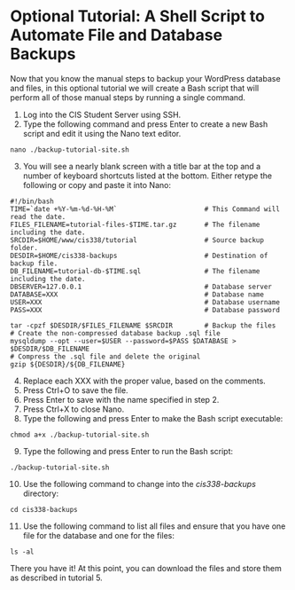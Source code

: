 # Optional Tutorial: A Shell Script to Automate File and Database Backups

Now that you know the manual steps to backup your WordPress database and files, in this optional tutorial we will create a Bash script that will perform all of those manual steps by running a single command.

1. Log into the CIS Student Server using SSH.
2. Type the following command and press Enter to create a new Bash script and edit it using the Nano text editor.

```
nano ./backup-tutorial-site.sh
```

3. You will see a nearly blank screen with a title bar at the top and a number of keyboard shortcuts listed at the bottom. Either retype the following or copy and paste it into Nano:

```
#!/bin/bash
TIME=`date +%Y-%m-%d-%H-%M`                      # This Command will read the date.
FILES_FILENAME=tutorial-files-$TIME.tar.gz       # The filename including the date.
SRCDIR=$HOME/www/cis338/tutorial                 # Source backup folder.
DESDIR=$HOME/cis338-backups                      # Destination of backup file.
DB_FILENAME=tutorial-db-$TIME.sql                # The filename including the date.
DBSERVER=127.0.0.1                               # Database server
DATABASE=XXX                                     # Database name
USER=XXX                                         # Database username
PASS=XXX                                         # Database password

tar -cpzf $DESDIR/$FILES_FILENAME $SRCDIR        # Backup the files
# Create the non-compressed database backup .sql file
mysqldump --opt --user=$USER --password=$PASS $DATABASE > $DESDIR/$DB_FILENAME
# Compress the .sql file and delete the original
gzip ${DESDIR}/${DB_FILENAME}                    
```

4. Replace each XXX with the proper value, based on the comments.
5. Press Ctrl+O to save the file.
6. Press Enter to save with the name specified in step 2.
7. Press Ctrl+X to close Nano.
8. Type the following and press Enter to make the Bash script executable:

```
chmod a+x ./backup-tutorial-site.sh
```

9. Type the following and press Enter to run the Bash script:

```
./backup-tutorial-site.sh
```

10. Use the following command to change into the _cis338-backups_ directory:

```
cd cis338-backups
```

11. Use the following command to list all files and ensure that you have one file for the database and one for the files:

```
ls -al
```

There you have it! At this point, you can download the files and store them as described in tutorial 5.
